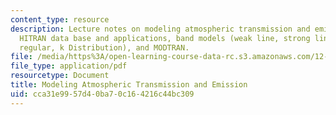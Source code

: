 ```yaml
---
content_type: resource
description: Lecture notes on modeling atmospheric transmission and emission, the
  HITRAN data base and applications, band models (weak line, strong line, random,
  regular, k Distribution), and MODTRAN.
file: /media/https%3A/open-learning-course-data-rc.s3.amazonaws.com/12-815-atmospheric-radiation-fall-2008/cca31e9957d40ba70c164216c44bc309_atmos_trans_emis.pdf
file_type: application/pdf
resourcetype: Document
title: Modeling Atmospheric Transmission and Emission
uid: cca31e99-57d4-0ba7-0c16-4216c44bc309
---
```

